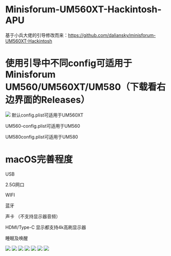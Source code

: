 # Minisforum-UM560XT-Hackintosh-APU
基于小兵大佬的引导修改而来：https://github.com/daliansky/minisforum-UM560XT-Hackintosh

# 使用引导中不同config可适用于Minisforum UM560/UM560XT/UM580（下载看右边界面的Releases）
![](https://github.com/Xmingbai/Minisforum-UM560XT-APU-Hackintosh/blob/main/EFI.png)
默认config.plist可适用于UM560XT

UM560-config.plist可适用于UM560

UM580config.plist可适用于UM580

# macOS完善程度
USB

2.5G网口

WIFI

蓝牙

声卡 （不支持显示器音频）

HDMI/Type-C 显示都支持4k高刷显示器

睡眠及唤醒




![](https://github.com/Xmingbai/Minisforum-UM560XT-APU-Hackintosh/blob/main/13.png)
![](https://github.com/Xmingbai/Minisforum-UM560XT-APU-Hackintosh/blob/main/14.png)
![](https://github.com/Xmingbai/Minisforum-UM560XT-APU-Hackintosh/blob/main/R23.png)
![](https://github.com/Xmingbai/Minisforum-UM560XT-APU-Hackintosh/blob/main/Vega7-OpenCL-Metal.png)
![](https://github.com/Xmingbai/Minisforum-UM560XT-APU-Hackintosh/blob/main/HDMI-4K120.png)
![](https://github.com/Xmingbai/Minisforum-UM560XT-APU-Hackintosh/blob/main/Type-C-4K95.png)
![](https://github.com/Xmingbai/Minisforum-UM560XT-APU-Hackintosh/blob/main/AX200.png)



